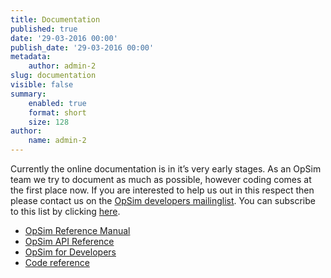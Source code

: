 ```yaml
---
title: Documentation
published: true
date: '29-03-2016 00:00'
publish_date: '29-03-2016 00:00'
metadata:
    author: admin-2
slug: documentation
visible: false
summary:
    enabled: true
    format: short
    size: 128
author:
    name: admin-2
---
```


Currently the online documentation is in it’s very early stages. As an OpSim team we try to document as much as possible, however coding comes at the first place now. If you are interested to help us out in this respect then please contact us on the [OpSim developers mailinglist](http://opsim-developers@lists.sourceforge.net). You can subscribe to this list by clicking [here](https://lists.sourceforge.net/lists/listinfo/opsim-developers).

- [OpSim Reference Manual](http://docs.opsim.cc/manual)
- [OpSim API Reference](http://docs.opsim.cc/api)
- [OpSim for Developers](http://docs.opsim.cc/devel)
- [Code reference](http://docs.opsim.cc/code)